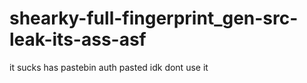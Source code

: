 # shearky-full-fingerprint_gen-src-leak-its-ass-asf

it sucks
has pastebin auth
pasted
idk
dont use it
